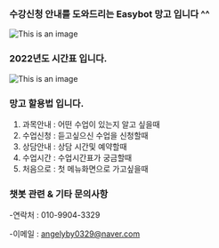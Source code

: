 ### 수강신청 안내를 도와드리는 Easybot 망고 입니다  ^^

![This is an image](https://user-images.githubusercontent.com/104042384/168471804-d0232c22-0acf-4a23-95a6-b1a3519dc169.PNG)


### 2022년도 시간표 입니다.
![This is an image](https://user-images.githubusercontent.com/104042384/168467029-7d11f618-6000-4b71-92c5-421177e416f0.PNG)


### 망고 할용법 입니다.
  1. 과목안내 : 어떤 수업이 있는지 알고 싶을때
  2. 수업신청 : 듣고싶으신 수업을 신청할때
  3. 상담안내 : 상담 시간및 예약할때 
  4. 수업시간 : 수업시간표가 궁금할때
  5. 처음으로 : 첫 메뉴화면으로 가고싶을때


### 챗봇 관련 & 기타  문의사항  
  -연락처 : 010-9904-3329
  
  -이메일 : angelyby0329@naver.com
